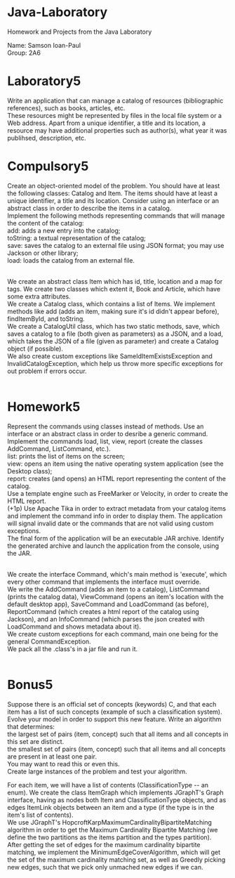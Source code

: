 # Java-Laboratory
 Homework and Projects from the Java Laboratory <br />

Name: Samson Ioan-Paul <br />
Group: 2A6 <br />

# Laboratory5
Write an application that can manage a catalog of resources (bibliographic references), such as books, articles, etc. <br />
These resources might be represented by files in the local file system or a Web address. Apart from a unique identifier, a title and its location, a resource may have additional properties such as author(s), what year it was publihsed, description, etc. <br />

# Compulsory5
Create an object-oriented model of the problem. You should have at least the following classes: Catalog and Item. The items should have at least a unique identifier, a title and its location. Consider using an interface or an abstract class in order to describe the items in a catalog. <br />
Implement the following methods representing commands that will manage the content of the catalog: <br />
add: adds a new entry into the catalog; <br />
toString: a textual representation of the catalog; <br />
save: saves the catalog to an external file using JSON format; you may use Jackson or other library; <br />
load: loads the catalog from an external file. <br /> <br />

We create an abstract class Item which has id, title, location and a map for tags. We create two classes which extent it, Book and Article, which have some extra attributes. <br />
We create a Catalog class, which contains a list of Items. We implement methods like add (adds an item, making sure it's id didn't appear before), findItemById, and toString. <br />
We create a CatalogUtil class, which has two static methods, save, which saves a catalog to a file (both given as parameters) as a JSON, and a load, which takes the JSON of a file (given as parameter) and create a Catalog object (if possible). <br />
We also create custom exceptions like SameIdItemExistsException and InvalidCatalogException, which help us throw more specific exceptions for out problem if errors occur. <br /> <br />

# Homework5
Represent the commands using classes instead of methods. Use an interface or an abstract class in order to desribe a generic command.
Implement the commands load, list, view, report (create the classes AddCommand, ListCommand, etc.). <br />
list: prints the list of items on the screen; <br />
view: opens an item using the native operating system application (see the Desktop class); <br />
report: creates (and opens) an HTML report representing the content of the catalog. <br />
Use a template engine such as FreeMarker or Velocity, in order to create the HTML report. <br />
(+1p) Use Apache Tika in order to extract metadata from your catalog items and implement the command info in order to display them.
The application will signal invalid date or the commands that are not valid using custom exceptions. <br />
The final form of the application will be an executable JAR archive. Identify the generated archive and launch the application from the console, using the JAR. <br /> <br />

We create the interface Command, which's main method is 'execute', which every other command that implements the interface must override. <br />
We write the AddCommand (adds an item to a catalog), ListCommand (prints the catalog data), ViewCommand (opens an item's location with the default desktop app), SaveCommand and LoadCommand (as before), ReportCommand (which creates a html report of the catalog using Jackson), and an InfoCommand (which parses the json created with LoadCommand and shows metadata about it). <br />
We create custom exceptions for each command, main one being for the general CommandException. <br />
We pack all the .class's in a jar file and run it. <br /> <br />

# Bonus5
Suppose there is an official set of concepts (keywords) C, and that each item has a list of such concepts (example of such a classification system). Evolve your model in order to support this new feature.
Write an algorithm that determines: <br />
the largest set of pairs (item, concept) such that all items and all concepts in this set are distinct. <br />
the smallest set of pairs (item, concept) such that all items and all concepts are present in at least one pair. <br />
You may want to read this or even this. <br />
Create large instances of the problem and test your algorithm. <br />

For each item, we will have a list of contents (ClassificationType -- an enum). We create the class ItemGraph which implements JGraphT's Graph interface, having as nodes both Item and ClassificationType objects, and as edges ItemLink objects between an item and a type (if the type is in the item's list of contents). <br />
We use JGraphT's HopcroftKarpMaximumCardinalityBipartiteMatching algorithm in order to get the Maximum Cardinality Bipartite Matching (we define the two partitions as the items partition and the types partition). <br />
After getting the set of edges for the maximum cardinality bipartite matching, we implement the MinimumEdgeCoverAlgorithm, which will get the set of the maximum cardinality matching set, as well as Greedly picking new edges, such that we pick only unmached new edges if we can. <br />